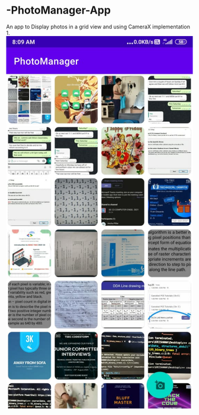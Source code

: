 # -PhotoManager-App
An app to Display photos in a grid view and using CameraX implementation
1.
![](Screenshots/WhatsApp%20Image%202021-08-28%20at%208.34.31%20AM%20(3).jpeg)
